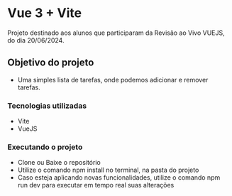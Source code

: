 # Vue 3 + Vite

Projeto destinado aos alunos que participaram da Revisão ao Vivo VUEJS, do dia 20/06/2024.

## Objetivo do projeto

- Uma simples lista de tarefas, onde podemos adicionar e remover tarefas.

### Tecnologias utilizadas

- Vite
- VueJS

### Executando o projeto

- Clone ou Baixe o repositório
- Utilize o comando npm install no terminal, na pasta do projeto
- Caso esteja aplicando novas funcionalidades, utilize o comando npm run dev para executar em tempo real suas alterações
